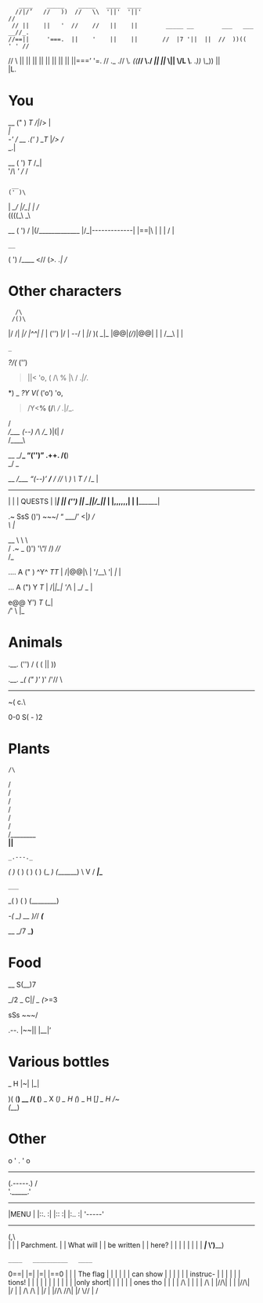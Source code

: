        ____    _____    _____   ____  ____ 
      //|/’   //   ))  //   \\  '||'  '||'                                      //
     // ||    ||   '  //    //   ||    ||        _____ __        ___   ___   __//_. 
    //==||     '===.  ||    '    ||    ||       //  |7 '||  ||  //  ))((  ' ' //
   //   \\         || ||         ||    ||       ||  ||  ||  || ||===’  '=.   // ._
 .//     \\_. ((___// \\____./  _||_  _||_      \\__||  \\__/L \\___. .__))  \\__))
                                                    ||                                
                                                    |L.                               
 
# You

   __
  (" )
  _T_
_/|_/>
  |_\
  | \
 -' /
  __
.(' )
\_T_
 |_/>
 /_\
_\.|

 __
( ')
 _T_
/\_|\
'/_\ '
/_  \/

     __
    (' )\
  |  _\_/
  |\/\_|
 _|_ /_\
((((_\ _\

  __
 ( ')
  /
|(\/_____________
|/_|-------------|
|==|\            |
|  | \/          |

    __
   ( ')
    /____
  <//
  (_>.
_._| /_

# Other characters
      /\
     /()\
  |\/    \/|
 _|/ |^^| \|_ 
 \|  ('')  |/ 
  |  \--/  |
 _|_/ )( \_|_ 
|@@|_(/\)_|@@|
|  | /__\ |  |

    _
*?\/(*
 ('’)
 >||< 'o,
( /\ \%
  |\ /
._|/_.


  *) _
*?Y V(*
 ('o’)  'o,
 >/Y\<__%
(/___\ /
._\|/_.

   /\
 _/__\_
  (--)
 /\  /\__
 )|\(|
  /  \
 /____\

   __
 _/__\_
 “('')”
  .++. 
 /(__)\
 _/  \_


   __
 _/__\_ 
 “(--)’ 
 __/__
/ //  \ 
  ) \  T
 /_ /_ |

______________
|            |
|   QUESTS   |
|____________|
 ||  ('')  ||
_||__/__\__||_
|  |,,,,,,|  |
|____________|


 .~   SsS
()') \~~~/ 
“ \___/’
 <|_)
 _/_\
 \ |_
   
__
\ \ 
 \ \
  \/   .~ 
   \_ ()') 
    '\“/ 
      /_)
   /\/_\
       /_


 ....  A
 (" ) ^Y^
 _TT_  | 
/|@@|\ |
'/__\ '|
 _\|_  |


 ...  A
 (")  Y
 _T_  |
/|_|\_|
'/_\  |
_/ \_ |


 e@@
 Y')
 _T_
(\_|\
_/_\'
\  |_
        
        
# Animals
 .__.
 ('')
 /  \( 
( || ))

.__. __(
(" )'_ )'
 /'// \\

  ___ 
~( c.\

  0-0
S( - )2
  
# Plants

    /\
   /  \
   /  \
  /    \
  /    \
 /      \
 /      \
/________\
____||____
           
    _.---._
  _(       )_
 (           )
(             )
(             )
 (_         _)
   (_______) 
     \ V /
_____|___\___

       
    ___
  _(   )
 (      )
(________)

       
 _-(
  \_) __
    )/_/
___(___

__
\_\/7
___)__
                      
# Food
  __
S(__)7

\_/2
  _ 
C|_|
 _
(_>=3

 sSs 
\~~~/

.--.
|~~||
|__|’ 

# Various bottles
 _
 H
|~| 
|_|

 )( 
(__)
 __
 /( 
(__)
 _
 X
(_)
 _
 H
(_)
 _ 
 H 
[_]
  _
  H 
 /~\
(___) 

# Other

  o   '
 .  '  o 
 _______
(.-----.)
/       \
'._____.'

 _____
|MENU |
|::. :|
|::  :|
|:.. :|
'-----'
 ______________
(,\            \
  |            |
  | Parchment. |
  | What will  |
  | be written | 
  | here?      |
  |            |
  |            |
  |            |
  | ___________|_
  \’)____________)

    ____   __________   ____
0==|    |=|          |=|    |==0
   |    | | The flag | |    |
   |    | | can show | |    |
   |    | | instruc- | |    |
   |    | |  tions!  | |    |
   |    | |          | |    |
   |    | |only short| |    |
   |    | | ones tho | |    |
   | /\ | |          | | /\ |
   |//\\| |          | |//\\|
   |/  \| | /\    /\ | |/  \|
          |//\\  //\\|
          |/  \\//  \|
               \/

